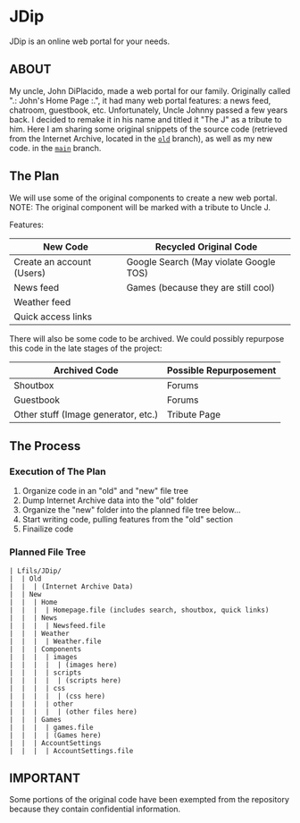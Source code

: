 # JDip
JDip is an online web portal for your needs.

## ABOUT
My uncle, John DiPlacido, made a web portal for our family. Originally called ".: John's Home Page :.", it had many web portal features: a news feed, chatroom, guestbook, etc. Unfortunately, Uncle Johnny passed a few years back. I decided to remake it in his name and titled it "The J" as a tribute to him. Here I am sharing some original snippets of the source code (retrieved from the Internet Archive, located in the [`old`](https://github.com/lfils658/JDip/tree/old) branch), as well as my new code. in the [`main`](https://github.com/lfils658/JDip/tree/main) branch.

## The Plan

We will use some of the original components to create a new web portal. 
NOTE: The original component will be marked with a tribute to Uncle J. 

Features:


New Code                                       | Recycled Original Code                         
---------------------------------------------- | ------------------------------------------------
Create an account (Users)                      | Google Search (May violate Google TOS)           
News feed                                      | Games (because they are still cool)              
Weather feed                                   |                                                  
Quick access links                             |                                                  

There will also be some code to be archived. We could possibly repurpose this code in the late stages of the project:

Archived Code                                  | Possible Repurposement
---------------------------------------------- | ----------------------------------------------- 
Shoutbox                                       | Forums 
Guestbook                                      | Forums
Other stuff (Image generator, etc.)            | Tribute Page

## The Process
### Execution of The Plan

1. Organize code in an "old" and "new" file tree
2. Dump Internet Archive data into the "old" folder
3. Organize the "new" folder into the planned file tree below...
4. Start writing code, pulling features from the "old" section
5. Finailize code

### Planned File Tree

    | Lfils/JDip/
    |  | Old
    |  |  | (Internet Archive Data)
    |  | New
    |  |  | Home
    |  |  |  | Homepage.file (includes search, shoutbox, quick links)
    |  |  | News
    |  |  |  | Newsfeed.file
    |  |  | Weather
    |  |  |  | Weather.file
    |  |  | Components
    |  |  |  | images
    |  |  |  |  | (images here)
    |  |  |  | scripts
    |  |  |  |  | (scripts here)
    |  |  |  | css
    |  |  |  |  | (css here)
    |  |  |  | other
    |  |  |  |  | (other files here)
    |  |  | Games
    |  |  |  | games.file
    |  |  |  | (Games here)
    |  |  | AccountSettings
    |  |  |  | AccountSettings.file

## IMPORTANT
Some portions of the original code have been exempted from the repository because they contain confidential information.
